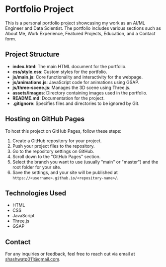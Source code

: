 # Portfolio Project

This is a personal portfolio project showcasing my work as an AI/ML Engineer and Data Scientist. The portfolio includes various sections such as About Me, Work Experience, Featured Projects, Education, and a Contact form.

## Project Structure

- **index.html**: The main HTML document for the portfolio.
- **css/style.css**: Custom styles for the portfolio.
- **js/main.js**: Core functionality and interactivity for the webpage.
- **js/animations.js**: JavaScript code for animations using GSAP.
- **js/three-scene.js**: Manages the 3D scene using Three.js.
- **assets/images**: Directory containing images used in the portfolio.
- **README.md**: Documentation for the project.
- **.gitignore**: Specifies files and directories to be ignored by Git.

## Hosting on GitHub Pages

To host this project on GitHub Pages, follow these steps:

1. Create a GitHub repository for your project.
2. Push your project files to the repository.
3. Go to the repository settings on GitHub.
4. Scroll down to the "GitHub Pages" section.
5. Select the branch you want to use (usually "main" or "master") and the root folder for your site.
6. Save the settings, and your site will be published at `https://<username>.github.io/<repository-name>/`.

## Technologies Used

- HTML
- CSS
- JavaScript
- Three.js
- GSAP

## Contact

For any inquiries or feedback, feel free to reach out via email at shashwatp011@gmail.com.